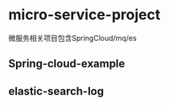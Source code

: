 # micro-service-project
微服务相关项目包含SpringCloud/mq/es

## Spring-cloud-example 

## elastic-search-log 
